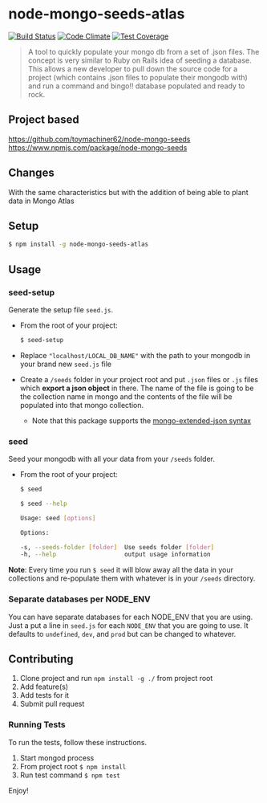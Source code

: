# node-mongo-seeds-atlas
[![Build Status](https://travis-ci.org/toymachiner62/node-mongo-seeds-atlas.svg?branch=master)](https://travis-ci.org/toymachiner62/node-mongo-seeds-atlas)
[![Code Climate](https://codeclimate.com/github/toymachiner62/node-mongo-seeds-atlas/badges/gpa.svg)](https://codeclimate.com/github/toymachiner62/node-mongo-seeds-atlas)
[![Test Coverage](https://api.codeclimate.com/v1/badges/0c613fd309e01cd2a790/test_coverage)](https://codeclimate.com/github/toymachiner62/node-mongo-seeds-atlas/test_coverage)


> A tool to quickly populate your mongo db from a set of .json files. The concept is very similar to Ruby on Rails idea of seeding a database. This allows a new developer to pull down the source code for a project (which contains .json files to populate their mongodb with) and run a command and bingo!! database populated and ready to rock.

## Project based

https://github.com/toymachiner62/node-mongo-seeds
https://www.npmjs.com/package/node-mongo-seeds

## Changes

With the same characteristics but with the addition of being able to plant data in Mongo Atlas
## Setup

```sh
$ npm install -g node-mongo-seeds-atlas
```

## Usage

### seed-setup
Generate the setup file `seed.js`.

- From the root of your project:

	```sh
	$ seed-setup
	```

- Replace `"localhost/LOCAL_DB_NAME"` with the path to your mongodb in your brand new `seed.js` file

- Create a `/seeds` folder in your project root and put `.json` files or `.js` files which **export a json object** in there.
		The name of the file is going to be the collection name in mongo and the contents
		of the file will be populated into that mongo collection.
	- Note that this package supports the [mongo-extended-json syntax](https://docs.mongodb.com/manual/reference/mongodb-extended-json/)

### seed
Seed your mongodb with all your data from your `/seeds` folder.

- From the root of your project:

	```sh
	$ seed
	``` 
	
	```sh
	$ seed --help
	
	Usage: seed [options]

  Options:

    -s, --seeds-folder [folder]  Use seeds folder [folder]
    -h, --help                   output usage information
	```

**Note**: Every time you run `$ seed` it will blow away all the data in your collections and re-populate them with whatever is in your `/seeds` directory.

### Separate databases per NODE_ENV

You can have separate databases for each NODE_ENV that you are using. Just a put a line in `seed.js` for each `NODE_ENV` that you are going to use. It defaults to `undefined`, `dev`, and `prod` but can be changed to whatever.

## Contributing

1. Clone project and run `npm install -g ./` from project root
2. Add feature(s)
3. Add tests for it
4. Submit pull request

### Running Tests

To run the tests, follow these instructions.

1. Start mongod process		
2. From project root `$ npm install`
3. Run test command `$ npm test`

Enjoy!
